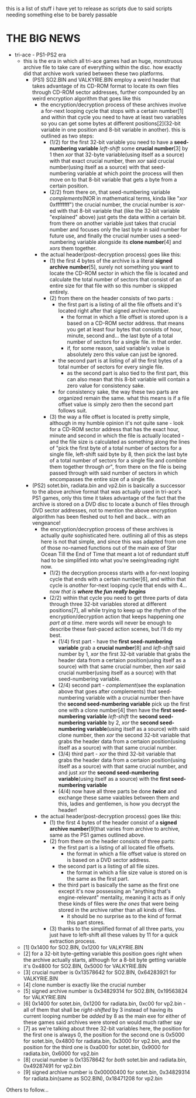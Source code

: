 this is a list of stuff i have yet to release as scripts due to said scripts needing something else to be barely passable

# THE BIG NEWS

- tri-ace - PS1-PS2 era
  - this is the era in which all tri-ace games had an huge, monstruous archive file to take care of everything within the disc. how exactly did that archive work varied between these two platforms.
    - (PS1) SO2.BIN and VALKYRIE.BIN employ a weird header that takes advantage of its CD-ROM format to locate its own files through CD-ROM sector addresses, further compounded by an weird encryption algorithm that goes like this
      - the encryption/decryption process of these archives involve a for-next looping cycle that stops with a certain number[1] and within that cycle you need to have at least two variables so you can get some bytes at different positions[2](32-bit variable in one position and 8-bit variable in another). this is outlined as two steps:
        - (1/2) for the first 32-bit variable you need to have a **seed-numbering variable** *left-shift* some **crucial number**[3] by 1 then *xor* that 32-byte variable(using itself as a source) with that exact crucial number, then *xor* said crucial number(using itself as a source) with that seed-numbering variable at which point the process will then move on to that 8-bit variable that gets a byte from a certain position. 
        - (2/2) from there on, that seed-numbering variable *complements*(NOR in mathematical terms, kinda like "*xor* 0xffffffff") the crucial number, the crucial number is *xor*-ed with that 8-bit variable that (like the 32-bit variable "explained" above) just gets the data within a certain bit. from there on another variable just takes that crucial number and focuses only the last byte in said number for future use, and finally the crucial number uses a seed-numbering variable alongside its **clone number**[4] and *xors* them together.
      - the actual header(post-decryption process) goes like this:
        - (1) the first 4 bytes of the archive is a literal **signed archive number**[5], surely not something you want to locate the CD-ROM sector in which the file is located and calculate the total number of sectors that consist of an entire size for that file with so this number is skipped entirely.
        - (2) from there on the header consists of two parts :
          - the first part is a listing of all the file offsets and it's located right after that signed archive number.
            - the format in which a file offset is stored upon is a based on a CD-ROM sector address. that means you get at least four bytes that consists of hour, minute, second and... the last byte of a total number of sectors for a single file. in that order.
            - if, for some reason, said variable's value is absolutely zero this value can just be ignored.
          - the second part is at listing of all the first bytes of a total number of sectors for every single file.
            - as the second part is also tied to the first part, this can also mean that this 8-bit variable will contain a zero value for consistency sake.
          - for consistency sake, the way these two parts are organized remain the same. what this means is if a file offset value is simply zero then the second part follows suit.
        - (3) the way a file offset is located is pretty simple, although in my humble opinion it's not quite sane - look for a CD-ROM sector address that has the exact hour, minute and second in which the file is actually located - and the file size is calculated as something along the lines of "pick the first byte of a total number of sectors for a single file, left-shift said byte by 8, then pick the last byte of a total number of sectors for a single file and combine them together through *or*", from there on the file is being passed through with said number of sectors in which encompasses the entire size of a single file.
    - (PS2) sotet.bin, radiata.bin and vp2.bin is basically a successor to the above archive format that was actually used in tri-ace's PS1 games, only this time it takes advantage of the fact that the archive is stored on a DVD disc to locate a bunch of files through DVD sector addresses, not to mention the above encryption algorithm has been fleshed out to hell and back... with an vengeance!
      - the encryption/decryption process of these archives is actually *quite* sophisticated here. outlining all of this as steps here is not that simple, and since this was adapted from one of those no-named functions out of the main exe of Star Ocean Till the End of Time that meant a lot of redundant stuff had to be simplified into what you're seeing/reading right now.
        - (1/2) the decryption process starts with a for-next looping cycle that ends with a certain number[6], and within that cycle is *another* for-next looping cycle that ends with 4... now *that is* ***where the fun really begins***
        - (2/2) within that cycle you need to get three parts of data through three 32-bit variables stored at different positions[7], all while trying to keep up the rhythm of the encryption/decryption action that keeps happening *one part at a time*. mere words will never be enough to describe these fast-paced action scenes, but i'll do my best.
          - (1/4) first part - have the **first seed-numbering variable** grab a **crucial number**[8] and *left-shift* said number by 1, *xor* the first 32-bit variable that grabs the header data from a certaion position(using itself as a source) with that same crucial number, then *xor* said crucial number(using itself as a source) with that seed-numbering variable.
          - (2/4) second part - *complement*(see the explanation above that goes after complements) that seed-numbering variable with a crucial number then have the **second seed-numbering variable** pick up the first one with a clone number[4] then have the **first seed-numbering variable** *left-shift* the **second seed-numbering variable** by 2, *xor* the **second seed-numbering variable**(using itself as a source) with said clone number, then *xor* the second 32-bit variable that grabs the header data from a certaion position(using itself as a source) with that same crucial number.
          - (3/4) third part - *xor* the third 32-bit variable that grabs the header data from a certaion position(using itself as a source) with that same crucial number, and and just *xor* the **second seed-numbering variable**(using itself as a source) with the **first seed-numbering variable**
          - (4/4) now have all three parts be done ***twice*** and exchange these same vaiables between them and this, ladies and gentlemen, is how you decrypt the header!
      - the actual header(post-decryption process) goes like this:
        - (1) the first 4 bytes of the header consist of a **signed archive number**[9]that varies from archive to archive, same as the PS1 games outlined above.
        - (2) from there on the header consists of three parts:
          - the first part is a listing of all located file offsets.
            - the format in which a file offset value is stored on is based on a DVD sector address.
          - the second part is a listing of all file sizes.
            - the format in which a file size value is stored on is the same as the first part.
          - the third part is basically the same as the first one except it's now possessing an "anything that's engine-relevant" mentality, meaning it acts as if only these kinds of files were *the ones* that were being stored in the archive rather than all kinds of files.
            - it should be no surprise as to the kind of format this part stores.
        - (3) thanks to the simplified format of all three parts, you just have to left-shift all these values by 11 for a quick extraction process.
  - [1] 0x1400 for SO2.BIN, 0x1200 for VALKYRIE.BIN
  - [2] for a 32-bit byte-getting variable this position goes right when the archive actually starts, although for a 8-bit byte getting variable it's 0x4800 for SO2.BIN, 0x5000 for VALKYRIE.BIN
  - [3] crucial number is 0x13578642 for SO2.BIN, 0x64283921 for VALKYRIE.BIN
  - [4] clone number is exactly like the crucial number
  - [5] signed archive number is 0x34829314 for SO2.BIN, 0x19563824 for VALKYRIE.BIN
  - [6] 0x1400 for sotet.bin, 0x1200 for radiata.bin, 0xc00 for vp2.bin - all of them that shall be *right-shifted* by 3 instead of having its current looping number be *added* by 8 as the main exe for either of these games said archives were stored on would much rather say
  - [7] as we're talking about three 32-bit variables here, the position for the first one is always 0, the position for the second one is 0x5000 for sotet.bin, 0x4800 for radiata.bin, 0x3000 for vp2.bin, and the position for the third one is 0xa000 for sotet.bin, 0x9000 for radiata.bin, 0x6000 for vp2.bin
  - [8] crucial number is 0x13578642 for *both* sotet.bin and radiata.bin, 0x49287491 for vp2.bin
  - [9] signed archive number is 0x00000400 for sotet.bin, 0x34829314 for radiata.bin(same as SO2.BIN), 0x18471208 for vp2.bin

Others to follow...
